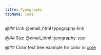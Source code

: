 ```yaml
---
title: Typography
tabName: Code
---
```


@## Link
@email_html typography-link

@## Size
@email_html typography-size

@## Color text
See example for color in [core](/product-emails/core-email/#a74893)
